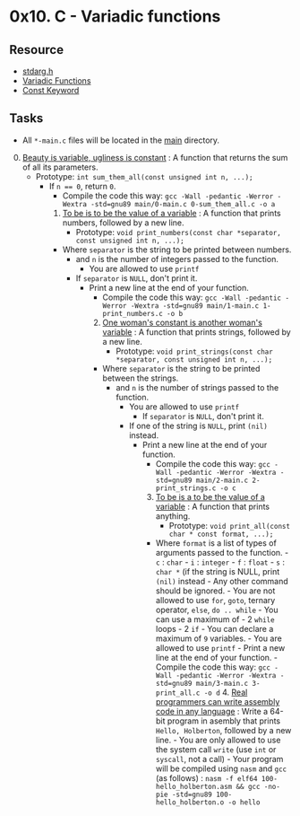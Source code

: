 # 0x10. C - Variadic functions

## Resource

- [stdarg.h](https://en.wikipedia.org/wiki/Stdarg.h)
- [Variadic Functions](https://www.gnu.org/software/libc/manual/html_node/Variadic-Functions.html)
- [Const Keyword](https://www.youtube.com/watch?v=1W4oyuOdXv8)

## Tasks

- All `*-main.c` files will be located in the [main](./main) directory.

0. [Beauty is variable, ugliness is constant](./0-sum_them_all.c) : A function that returns the sum of all its parameters.
   - Prototype: `int sum_them_all(const unsigned int n, ...);`
     - If `n == 0`, return `0`.
       - Compile the code this way: `gcc -Wall -pedantic -Werror -Wextra -std=gnu89 main/0-main.c 0-sum_them_all.c -o a`
       1. [To be is to be the value of a variable](./1-print_numbers.c) : A function that prints numbers, followed by a new line.
       	  - Prototype: `void print_numbers(const char *separator, const unsigned int n, ...);`
	    - Where `separator` is the string to be printed between numbers.
	      - and `n` is the number of integers passed to the function.
	      	- You are allowed to use `printf`
		  - If `separator` is `NULL`, don't print it.
		    - Print a new line at the end of your function.
		      - Compile the code this way: `gcc -Wall -pedantic -Werror -Wextra -std=gnu89 main/1-main.c 1-print_numbers.c -o b`
		      2. [One woman's constant is another woman's variable](./2-print_strings.c) : A function that prints strings, followed by a new line.
		      	 - Prototype: `void print_strings(const char *separator, const unsigned int n, ...);`
			   - Where `separator` is the string to be printed between the strings.
			     - and `n` is the number of strings passed to the function.
			       - You are allowed to use `printf`
			       	 - If `separator` is `NULL`, don't print it.
				   - If one of the string is `NULL`, print `(nil)` instead.
				     - Print a new line at the end of your function.
				       - Compile the code this way: `gcc -Wall -pedantic -Werror -Wextra -std=gnu89 main/2-main.c 2-print_strings.c -o c`
				       3. [To be is a to be the value of a variable](./3-print_all.c) : A function that prints anything.
				       	  - Prototype: `void print_all(const char * const format, ...);`
					    - Where `format` is a list of types of arguments passed to the function.
					      	    - `c` : `char`
						      	  - `i` : `integer`
							    	- `f` : `float`
								      - `s` : `char *` (if the string is NULL, print `(nil)` instead
								      	    - Any other command should be ignored.
									      - You are not allowed to use `for`, `goto`, ternary operator, `else`, `do .. while`
									      	- You can use a maximum of
										      - 2 `while` loops
										      	  - 2 `if`
											    - You can declare a maximum of `9` variables.
											      - You are allowed to use `printf`
											      	- Print a new line at the end of your function.
												  - Compile the code this way: `gcc -Wall -pedantic -Werror -Wextra -std=gnu89 main/3-main.c 3-print_all.c -o d`
												  4. [Real programmers can write assembly code in any language](./100-hello_holberton.asm) : Write a 64-bit program in asembly that prints `Hello, Holberton`, followed by a new line.
												     - You are only allowed to use the system call `write` (use `int` or `syscall`, not a call)
												       - Your program will be compiled using `nasm` and `gcc` (as follows) : `nasm -f elf64 100-hello_holberton.asm && gcc -no-pie -std=gnu89 100-hello_holberton.o -o hello`
